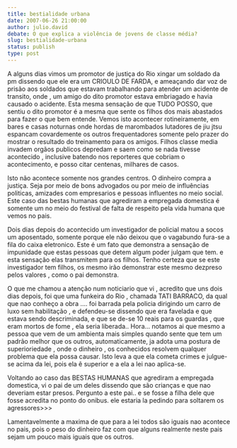```yaml
---
title: bestialidade urbana
date: 2007-06-26 21:00:00
author: julio.david
debate: O que explica a violência de jovens de classe média?
slug: bestialidade-urbana
status: publish 
type: post
---
```


A alguns dias vimos um promotor de justiça do Rio xingar um soldado da pm dissendo que ele era um CRIOULO DE FARDA, e ameaçando dar voz de prisão aos soldados que estavam trabalhando para atender um acidente de transito, onde , um amigo do dito promotor estava embriagado e havia causado o acidente. Esta mesma sensação de que TUDO POSSO, que sentiu o dito promotor é a mesma que sente os filhos dos mais abastados para fazer o que bem entende. Vemos isto acontecer rotineiramente, em bares e casas noturnas onde hordas de marombados lutadores de jiu jtsu espancam covardemente os outros frequentadores somente pelo prazer do mostrar o resultado do treinamento para os amigos. Filhos classe media invadem orgãos publicos depredam e saem como se nada tivesse acontecido , inclusive batendo nos reporteres que cobriam o acontecimento, e posso citar centenas, milhares de casos.   

Isto não acontece somente nos grandes centros. O dinheiro compra a justiça. Seja por meio de bons advogados ou por meio de influências politicas, amizades com empresarios e pessoas influentes no meio social. Este caso das bestas humanas que agrediram a empregada domestica é somente um no meio do festival de falta de respeito pela vida humana que vemos no pais.  

Dois dias depois do acontecido um investigador de policial matou a socos um aposentado, somente porque ele não deixou que o vagabundo fura-se a fila do caixa eletronico. Este é um fato que demonstra a sensação de impunidade que estas pessoas que detem algum poder julgam que tem. e esta sensação elas transmitem para os filhos. Tenho certeza que se este investigador tem filhos, os mesmo irão demonstrar este mesmo dezpreso pelos valores , como o pai demonstra.   

O que me chamou a atenção num noticiario que vi , acredito que uns dois dias depois, foi que uma funkeira do Rio , chamada TATI BARRACO, da qual que nao conheço a obra .... foi barrada pela policia dirigindo um carro de luxo sem habilitação , e defendeu-se dissendo que era favelada e que estava sendo descriminada, e que se de-se 10 reais para os guardas , que eram mortos de fome , ela seria liberada.. Hora... notamos ai que mesmo a pessoa que vem de um ambienta mais simples quando sente que tem um padrão melhor que os outros, automaticamente, ja adota uma postura de superioriedade , onde o dinheiro , os conhecidos resolvem qualquer problema que ela possa causar. Isto leva a que ela cometa crimes e julgue-se acima da lei, pois ela ê superior e a ela a lei nao aplica-se.  

Voltando ao caso das BESTAS HUMANAS que agrediram a empregada domestica, vi o pai de um deles dissendo que são crianças e que nao deveriam estar presos. Pergunto a este pai.. e se fosse a filha dele que fosse acredita no ponto do onibus. ele estaria la pedindo para soltarem os agressores>>>  

Lamentavelmente a maxima de que para a lei todos são iguais nao acontece no pais, pois o peso do dinheiro faz com que alguns realmente neste pais sejam um pouco mais iguais que os outros.
